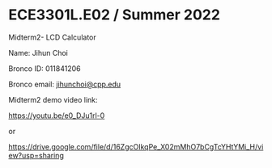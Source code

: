 # ECE3301L.E02 / Summer 2022

Midterm2- LCD Calculator

Name: Jihun Choi

Bronco ID: 011841206

Bronco email: jihunchoi@cpp.edu

Midterm2 demo video link:  

https://youtu.be/e0_DJu1rl-0

or

https://drive.google.com/file/d/16ZgcOIkqPe_X02mMhO7bCgTcYHtYMi_H/view?usp=sharing


